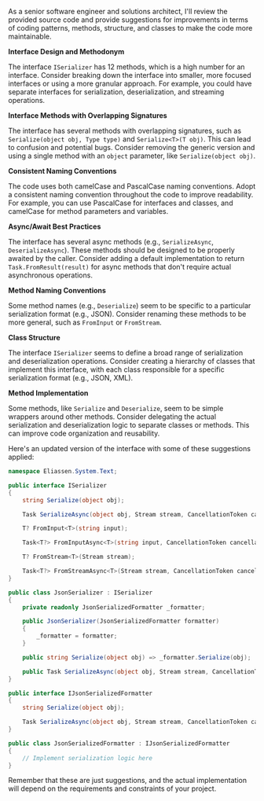 As a senior software engineer and solutions architect, I'll review the provided source code and provide suggestions for improvements in terms of coding patterns, methods, structure, and classes to make the code more maintainable.

**Interface Design and Methodonym**

The interface `ISerializer` has 12 methods, which is a high number for an interface. Consider breaking down the interface into smaller, more focused interfaces or using a more granular approach. For example, you could have separate interfaces for serialization, deserialization, and streaming operations.

**Interface Methods with Overlapping Signatures**

The interface has several methods with overlapping signatures, such as `Serialize(object obj, Type type)` and `Serialize<T>(T obj)`. This can lead to confusion and potential bugs. Consider removing the generic version and using a single method with an `object` parameter, like `Serialize(object obj)`.

**Consistent Naming Conventions**

The code uses both camelCase and PascalCase naming conventions. Adopt a consistent naming convention throughout the code to improve readability. For example, you can use PascalCase for interfaces and classes, and camelCase for method parameters and variables.

**Async/Await Best Practices**

The interface has several async methods (e.g., `SerializeAsync`, `DeserializeAsync`). These methods should be designed to be properly awaited by the caller. Consider adding a default implementation to return `Task.FromResult(result)` for async methods that don't require actual asynchronous operations.

**Method Naming Conventions**

Some method names (e.g., `Deserialize`) seem to be specific to a particular serialization format (e.g., JSON). Consider renaming these methods to be more general, such as `FromInput` or `FromStream`.

**Class Structure**

The interface `ISerializer` seems to define a broad range of serialization and deserialization operations. Consider creating a hierarchy of classes that implement this interface, with each class responsible for a specific serialization format (e.g., JSON, XML).

**Method Implementation**

Some methods, like `Serialize` and `Deserialize`, seem to be simple wrappers around other methods. Consider delegating the actual serialization and deserialization logic to separate classes or methods. This can improve code organization and reusability.

Here's an updated version of the interface with some of these suggestions applied:

```csharp
namespace Eliassen.System.Text;

public interface ISerializer
{
    string Serialize(object obj);

    Task SerializeAsync(object obj, Stream stream, CancellationToken cancellationToken = default);

    T? FromInput<T>(string input);

    Task<T?> FromInputAsync<T>(string input, CancellationToken cancellationToken = default);

    T? FromStream<T>(Stream stream);

    Task<T?> FromStreamAsync<T>(Stream stream, CancellationToken cancellationToken = default);
}

public class JsonSerializer : ISerializer
{
    private readonly JsonSerializedFormatter _formatter;

    public JsonSerializer(JsonSerializedFormatter formatter)
    {
        _formatter = formatter;
    }

    public string Serialize(object obj) => _formatter.Serialize(obj);

    public Task SerializeAsync(object obj, Stream stream, CancellationToken cancellationToken) => _formatter.SerializeAsync(obj, stream, cancellationToken);
}

public interface IJsonSerializedFormatter
{
    string Serialize(object obj);

    Task SerializeAsync(object obj, Stream stream, CancellationToken cancellationToken);
}

public class JsonSerializedFormatter : IJsonSerializedFormatter
{
    // Implement serialization logic here
}
```

Remember that these are just suggestions, and the actual implementation will depend on the requirements and constraints of your project.